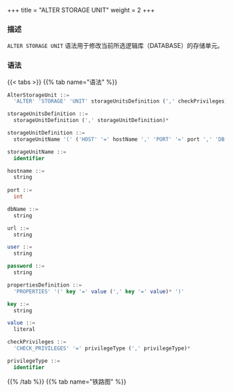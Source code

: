 +++
title = "ALTER STORAGE UNIT"
weight = 2
+++

### 描述

`ALTER STORAGE UNIT` 语法用于修改当前所选逻辑库（DATABASE）的存储单元。

### 语法

{{< tabs >}}
{{% tab name="语法" %}}
```sql
AlterStorageUnit ::=
  'ALTER' 'STORAGE' 'UNIT' storageUnitsDefinition (',' checkPrivileges)?

storageUnitsDefinition ::=
  storageUnitDefinition (',' storageUnitDefinition)*

storageUnitDefinition ::=
  storageUnitName '(' ('HOST' '=' hostName ',' 'PORT' '=' port ',' 'DB' '=' dbName | 'URL' '=' url) ',' 'USER' '=' user (',' 'PASSWORD' '=' password)? (',' propertiesDefinition)?')'

storageUnitName ::=
  identifier

hostname ::=
  string
    
port ::=
  int

dbName ::=
  string

url ::=
  string

user ::=
  string

password ::=
  string

propertiesDefinition ::=
  'PROPERTIES' '(' key '=' value (',' key '=' value)* ')'

key ::=
  string

value ::=
  literal

checkPrivileges ::=
  'CHECK_PRIVILEGES' '=' privilegeType (',' privilegeType)*

privilegeType ::=
  identifier
```
{{% /tab %}}
{{% tab name="铁路图" %}}
<iframe frameborder="0" name="diagram" id="diagram" width="100%" height="100%"></iframe>
{{% /tab %}}
{{< /tabs >}}

### 补充说明

- 修改存储单元前请确认已经在 Proxy 中创建逻辑数据库，并执行 `use` 命令选择一个逻辑数据库；
- `ALTER STORAGE UNIT`不允许改变该存储单元关联的真实数据源（通过 host、port 和 db 判断）；
- `ALTER STORAGE UNIT`会发生连接池的切换，这个操作可能对进行中的业务造成影响，请谨慎使用；
- 请确认修改的存储单元是可以正常连接的， 否则将不能修改成功；
- `PROPERTIES` 为可选参数，用于自定义连接池属性，`key` 必须和连接池参数名一致;
- 可通过 `CHECK_PRIVILEGES` 指定注册时校验存储单元用户的权限，`privilegeType` 支持的类型有 `SELECT`、`XA`、`PIPELINE`、`NONE`，缺省值为 `SELECT`，当类型列表中包含 `NONE` 时，跳过权限校验。

### 示例

- 使用 HOST & PORT 方式修改存储单元

```sql
ALTER STORAGE UNIT ds_0 (
    HOST="127.0.0.1",
    PORT=3306,
    DB="db_0",
    USER="root",
    PASSWORD="root"
);
```

- 使用 HOST & PORT 方式修改存储单元并设置连接池属性

```sql
ALTER STORAGE UNIT ds_1 (
    HOST="127.0.0.1",
    PORT=3306,
    DB="db_1",
    USER="root",
    PASSWORD="root",
    PROPERTIES("maximumPoolSize"=10)
);
```

- 使用 URL 模式修改存储单元并设置连接池属性

```sql
ALTER STORAGE UNIT ds_2 (
    URL="jdbc:mysql://127.0.0.1:3306/db_2?serverTimezone=UTC&useSSL=false&allowPublicKeyRetrieval=true",
    USER="root",
    PASSWORD="root",
    PROPERTIES("maximumPoolSize"=10,"idleTimeout"="30000")
);
```

- 修改存储单元时检查 `SELECT`、`XA` 和 `PIPELINE` 权限

```sql
ALTER STORAGE UNIT ds_2 (
    URL="jdbc:mysql://127.0.0.1:3306/db_2?serverTimezone=UTC&useSSL=false&allowPublicKeyRetrieval=true",
    USER=root,
    PASSWORD=root,
    PROPERTIES("maximumPoolSize"=10,"idleTimeout"="30000"),
    CHECK_PRIVILEGES=SELECT,XA,PIPELINE
);
```

### 保留字

`ALTER`、`STORAGE`、`UNIT`、`HOST`、`PORT`、`DB`、`USER`、`PASSWORD`、`PROPERTIES`、`URL`、`CHECK_PRIVILEGES`

### 相关链接

- [保留字](/cn/user-manual/shardingsphere-proxy/distsql/syntax/reserved-word/)